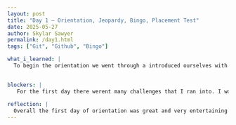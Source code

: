 ```yaml
---
layout: post
title: "Day 1 – Orientation, Jeopardy, Bingo, Placement Test"
date: 2025-05-27
author: Skylar Sawyer
permalink: /day1.html
tags: ["Git", "Github", "Bingo"]

what_i_learned: |
  To begin the orientation we went through a introduced ourselves with each other. We also played a game of bingo to help us interact and get to know each other. Then, Clyde went over what Git and Github is and he broke it down for us. He went over git commands such as git pull, git push, git add, etc. We then played a game of jeopardy to text our knowledge of what he taught us and team 2 won (my team)! 
 

blockers: |
   For the first day there werent many challenges that I ran into. I would say my only challenge was during the bingo game trying to find someone that met someone famous and someone who has not flown on a plane.
   
reflection: |
  Overall the first day of orientation was great and very entertaining! I was already familar with Git, GitHub, and the commands, so it was more of a review for me. I just really enjoyed the Bingo and Jeopardy games. It made the first day pretty memorable. I also was able to meet my group members.
---
```

